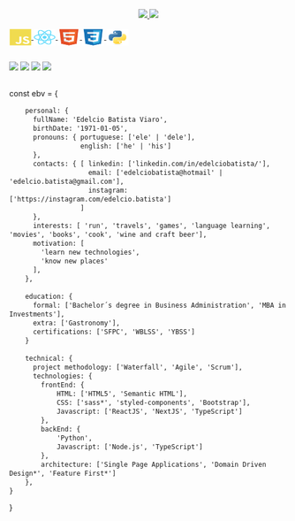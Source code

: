 

<div align="center">
  <a href="https://github.com/edelciobatista">
  <img height="180em" src="https://github-readme-stats.vercel.app/api?username=edelciobatista&show_icons=true&theme=dracula&include_all_commits=true&count_private=true"/>
  <img height="180em" src="https://github-readme-stats.vercel.app/api/top-langs/?username=edelciobatista&layout=compact&langs_count=7&theme=dracula"/>
</div>
  
<div style="display: inline_block"><br>
  <img align="center" alt="Edelcio-Js" height="30" width="40" src="https://raw.githubusercontent.com/devicons/devicon/master/icons/javascript/javascript-plain.svg">
  <img align="center" alt="Edelcio-React" height="30" width="40" src="https://raw.githubusercontent.com/devicons/devicon/master/icons/react/react-original.svg">
  <img align="center" alt="Edelcio-HTML" height="30" width="40" src="https://raw.githubusercontent.com/devicons/devicon/master/icons/html5/html5-original.svg">
  <img align="center" alt="Edelcio-CSS" height="30" width="40" src="https://raw.githubusercontent.com/devicons/devicon/master/icons/css3/css3-original.svg">
  <img align="center" alt="Edelcio-Python" height="30" width="40" src="https://raw.githubusercontent.com/devicons/devicon/master/icons/python/python-original.svg">
</div>
  
##
  
<div> 
  <a href="https://www.linkedin.com/in/edelciobatista" target="_blank"><img src="https://img.shields.io/badge/-LinkedIn-%230077B5?style=for-the-badge&logo=linkedin&logoColor=white" target="_blank"></a> 
  <a href="https://instagram.com/edelcio.batista" target="_blank"><img src="https://img.shields.io/badge/-Instagram-%23E4405F?style=for-the-badge&logo=instagram&logoColor=white" target="_blank"></a>
 	<a href = "mailto:edelciobatista@hotmail.com"><img src="https://img.shields.io/badge/-Hotmail-%23333?style=for-the-badge&logo=hotmail&logoColor=white" target="_blank"></a>
  <a href = "mailto:edelcio.batista@gmail.com"><img src="https://img.shields.io/badge/-Gmail-%23333?style=for-the-badge&logo=gmail&logoColor=white" target="_blank"></a>
</div>

 ##

<div>
    const ebv = {
  
        personal: {
          fullName: 'Edelcio Batista Viaro',
          birthDate: '1971-01-05',
          pronouns: { portuguese: ['ele' | 'dele'],
                      english: ['he' | 'his']
          },
          contacts: { [ linkedin: ['linkedin.com/in/edelciobatista/'],
                        email: ['edelciobatista@hotmail' | 'edelcio.batista@gmail.com'],
                        instagram: ['https://instagram.com/edelcio.batista']
                      ]
          },
          interests: [ 'run', 'travels', 'games', 'language learning', 'movies', 'books', 'cook', 'wine and craft beer'],
          motivation: [
            'learn new technologies',
            'know new places'
          ],
        },
  
        education: {
          formal: ['Bachelor´s degree in Business Administration', 'MBA in Investments'],
          extra: ['Gastronomy'],
          certifications: ['SFPC', 'WBLSS', 'YBSS']
        }
  
        technical: {          
          project methodology: ['Waterfall', 'Agile', 'Scrum'],
          technologies: {
            frontEnd: {
                HTML: ['HTML5', 'Semantic HTML'],
                CSS: ['sass*', 'styled-components', 'Bootstrap'],
                Javascript: ['ReactJS', 'NextJS', 'TypeScript']
            },
            backEnd: {
                'Python',
                Javascript: ['Node.js', 'TypeScript']
            },
            architecture: ['Single Page Applications', 'Domain Driven Design*', 'Feature First*']
        },
    }
  
  }
</div>

  
